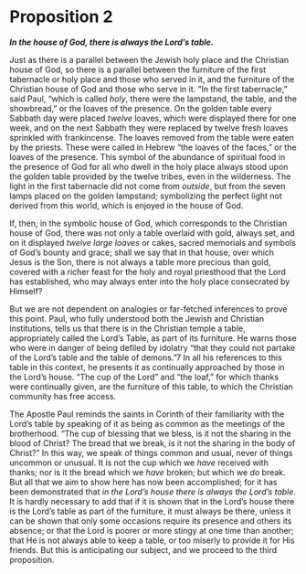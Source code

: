 # Proposition 2

***In the house of God, there is always the Lord’s table.***

Just as there is a parallel between the Jewish holy place and the Christian house of God, so there is a parallel between the furniture of the first tabernacle or holy place and those who served in it, and the furniture of the Christian house of God and those who serve in it. “In the first tabernacle,” said Paul, “which is called *holy*, there were the lampstand, the table, and the showbread,” or the loaves of the presence. On the golden table every Sabbath day were placed *twelve* loaves, which were displayed there for one week, and on the next Sabbath they were replaced by twelve fresh loaves sprinkled with frankincense. The loaves removed from the table were eaten by the priests. These were called in Hebrew “the loaves of the faces,” or the loaves of the presence. This symbol of the abundance of spiritual food in the presence of God for all who dwell in the holy place always stood upon the golden table provided by the twelve tribes, even in the wilderness. The light in the first tabernacle did not come from *outside*, but from the seven lamps placed on the golden lampstand; symbolizing the perfect light not derived from this world, which is enjoyed in the house of God.

If, then, in the symbolic house of God, which corresponds to the Christian house of God, there was not only a table overlaid with gold, always set, and on it displayed *twelve large loaves* or cakes, sacred memorials and symbols of God’s bounty and grace; shall we say that in that house, over which Jesus is the Son, there is not always a table more precious than gold, covered with a richer feast for the holy and royal priesthood that the Lord has established, who may always enter into the holy place consecrated by Himself?

But we are not dependent on analogies or far-fetched inferences to prove this point. Paul, who fully understood both the Jewish and Christian institutions, tells us that there is in the Christian temple a table, appropriately called the Lord’s Table, as part of its furniture. He warns those who were in danger of being defiled by idolatry “that they could not partake of the Lord’s table and the table of demons.”7 In all his references to this table in this context, he presents it as continually approached by those in the Lord’s house. “The cup of the Lord” and “the loaf,” for which thanks were continually given, are the furniture of this table, to which the Christian community has free access.

The Apostle Paul reminds the saints in Corinth of their familiarity with the Lord’s table by speaking of it as being as common as the meetings of the brotherhood. “The cup of blessing that we bless, is it not the sharing in the blood of Christ? The bread that we break, is it not the sharing in the body of Christ?” In this way, we speak of things common and usual, never of things uncommon or unusual. It is not the cup which we *have* received with thanks; nor is it the bread which we *have* broken; but which we *do* break. But all that we aim to show here has now been accomplished; for it has been demonstrated that *in the Lord’s house there is always the Lord’s table*. It is hardly necessary to add that if it is shown that in the Lord’s house there is the Lord’s table as part of the furniture, it must always be there, unless it can be shown that only some occasions require its presence and others its absence; or that the Lord is poorer or more stingy at one time than another; that He is not always able to keep a table, or too miserly to provide it for His friends. But this is anticipating our subject, and we proceed to the third proposition.

